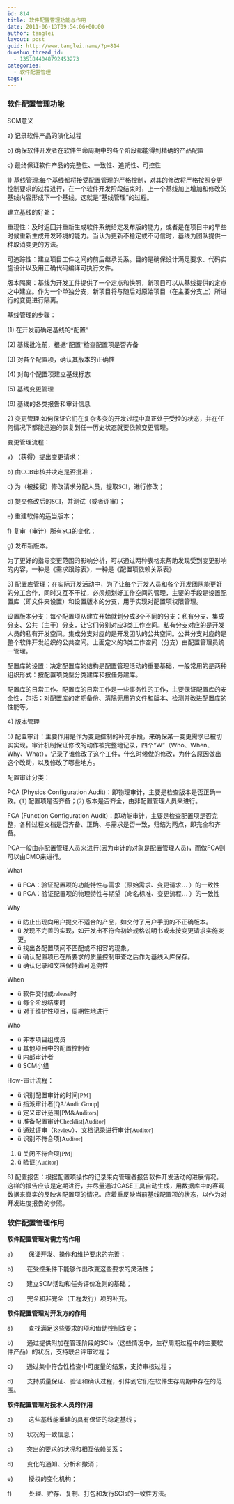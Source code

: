 ```yaml
---
id: 814
title: 软件配置管理功能与作用
date: 2011-06-13T09:54:06+00:00
author: tanglei
layout: post
guid: http://www.tanglei.name/?p=814
duoshuo_thread_id:
  - 1351844048792453273
categories:
  - 软件配置管理
tags:
---
```

### 软件配置管理功能

SCM意义

a) 记录软件产品的演化过程

b) 确保软件开发者在软件生命周期中的各个阶段都能得到精确的产品配置

c) 最终保证软件产品的完整性、一致性、追朔性、可控性

1) 基线管理<span style="font-family: 'Times New Roman';">:</span>每个基线都将接受配置管理的严格控制，对其的修改将严格按照变更控制要求的过程进行，在一个软件开发阶段结束时，上一个基线加上增加和修改的基线内容形成下一个基线，这就是“基线管理”的过程。

建立基线的好处：

重现性：及时返回并重新生成软件系统给定发布版的能力，或者是在项目中的早些时候重新生成开发环境的能力。当认为更新不稳定或不可信时，基线为团队提供一种取消变更的方法。

可追踪性：建立项目工件之间的前后继承关系。目的是确保设计满足要求、代码实施设计以及用正确代码编译可执行文件。

版本隔离：基线为开发工件提供了一个定点和快照，新项目可以从基线提供的定点之中建立。作为一个单独分支，新项目将与随后对原始项目（在主要分支上）所进行的变更进行隔离。

基线管理的步骤：

(1) <span style="font-family: 宋体;">在开发前确定基线的“配置”</span>

(2) <span style="font-family: 宋体;">基线批准前，根据“配置”检查配置项是否齐备</span>

(3) <span style="font-family: 宋体;">对各个配置项，确认其版本的正确性</span>

(4) <span style="font-family: 宋体;">对每个配置项建立基线标志</span>

(5) <span style="font-family: 宋体;">基线变更管理</span>

(6) <span style="font-family: 宋体;">基线的各类报告和审计信息</span>

2) 变更管理<span style="font-family: 'Times New Roman';">:</span>如何保证它们在复杂多变的开发过程中真正处于受控的状态，并在任何情况下都能迅速的恢复到任一历史状态就要依赖变更管理。

变更管理流程：

a) （获得）提出变更请求；

b) 由<span style="font-family: 'Times New Roman';">CCB</span><span style="font-family: 宋体;">审核并决定是否批准；</span>

c) 为（被接受）修改请求分配人员，提取<span style="font-family: 'Times New Roman';">SCI</span><span style="font-family: 宋体;">，进行修改；</span>

d) 提交修改后的<span style="font-family: 'Times New Roman';">SCI</span><span style="font-family: 宋体;">，并测试（或者评审）；</span>

e) 重建软件的适当版本；

f) 复审（审计）所有<span style="font-family: 'Times New Roman';">SCI</span><span style="font-family: 宋体;">的变化；</span>

g) 发布新版本。

为了更好的指导变更范围的影响分析，可以通过两种表格来帮助发现受到变更影响的内容，一种是《需求跟踪表》，一种是《配置项依赖关系表》

3) 配置库管理：在实际开发活动中，为了让每个开发人员和各个开发团队能更好的分工合作，同时又互不干扰，必须规划好工作空间的管理，主要的手段是设置配置库（即文件夹设置）和设置版本的分支，用于实现对配置项权限管理。

设置版本分支：每个配置项从建立开始就划分成3个不同的分支：私有分支、集成分支、公共（主干）分支，让它们分别对应3类工作空间。私有分支对应的是开发人员的私有开发空间。集成分支对应的是开发团队的公共空间。公共分支对应的是整个软件开发组织的公共空间。上面定义的3类工作空间（分支）由配置管理员统一管理。

配置库的设置：决定配置库的结构是配置管理活动的重要基础，一般常用的是两种组织形式：按配置项类型分类建库和按任务建库。

配置库的日常工作。配置库的日常工作是一些事务性的工作，主要保证配置库的安全性，包括：对配置库的定期备份、清除无用的文件和版本、检测并改进配置库的性能等。

4) 版本管理

5) 配置审计：主要作用是作为变更控制的补充手段，来确保某一变更需求已被切实实现。审计机制保证修改的动作被完整地记录，四个“W”（Who、When、Why、What），记录了谁修改了这个工件，什么时候做的修改，为什么原因做出这个改动，以及修改了哪些地方。

配置审计分类：

PCA (Physics Configuration Audit)：即物理审计，主要是检查版本是否正确一致。<span style="font-family: 'Times New Roman';">(1) </span><span style="font-family: 宋体;">配置项是否齐备；</span><span style="font-family: 'Times New Roman';">(2) </span><span style="font-family: 宋体;">版本是否齐全，由非配置管理人员来进行。</span>

FCA (Function Configuration Audit)：即功能审计，主要是检查配置项是否完整，各种过程文档是否齐备、正确、与需求是否一致，归结为两点，即完全和齐备。

PCA一般由非配置管理人员来进行(因为审计的对象是配置管理人员)，而做FCA则可以由CMO来进行。

What

  * ü FCA<span style="font-family: 宋体;">：验证配置项的功能特性与需求（原始需求、变更请求… ）的一致性</span>
  * ü PCA<span style="font-family: 宋体;">：验证配置项的物理特性与期望（命名标准、变更流程… ）的一致性</span>

Why

  * ü 防止出现向用户提交不适合的产品，如交付了用户手册的不正确版本。
  * ü 发现不完善的实现，如开发出不符合初始规格说明书或未按变更请求实施变更。
  * ü 找出各配置项间不匹配或不相容的现象。
  * ü 确认配置项已在所要求的质量控制审查之后作为基线入库保存。
  * ü 确认记录和文档保持着可追溯性

When

  * ü 软件交付或<span style="font-family: 'Times New Roman';">release</span><span style="font-family: 宋体;">时</span>
  * ü 每个阶段结束时
  * ü 对于维护性项目，周期性地进行

Who

  * ü 非本项目组成员
  * ü 其他项目中的配置控制者
  * ü 内部审计者
  * ü SCM<span style="font-family: 宋体;">小组</span>

How-<span style="font-family: 宋体;">审计流程：</span>

  * ü 识别配置审计的时间<span style="font-family: 'Times New Roman';">[PM]</span>
  * ü 指派审计者<span style="font-family: 'Times New Roman';">[QA/Audit Group]</span>
  * ü 定义审计范围<span style="font-family: 'Times New Roman';">[PM&Auditors]</span>
  * ü 准备配置审计<span style="font-family: 'Times New Roman';">Checklist[Auditor]</span>
  * ü 通过评审（<span style="font-family: 'Times New Roman';">Review</span><span style="font-family: 宋体;">）、文档记录进行审计</span><span style="font-family: 'Times New Roman';">[Auditor]</span>
  * ü 识别不符合项<span style="font-family: 'Times New Roman';">[Auditor]</span>

  1. ü 关闭不符合项<span style="font-family: 'Times New Roman';">[PM]</span>
  2. ü 验证<span style="font-family: 'Times New Roman';">[Auditor]</span>

6) 配置报告：根据配置项操作的记录来向管理者报告软件开发活动的进展情况。这样的报告应该是定期进行，并尽量通过CASE工具自动生成，用数据库中的客观数据来真实的反映各配置项的情况。应着重反映当前基线配置项的状态，以作为对开发进度报告的参照。

### 软件配置管理作用

**软件配置管理对需方的作用**

a)         保证开发、操作和维护要求的完善；

b)        在受控条件下能够作出改变这些要求的灵活性；

c)        建立SCM活动和任务评价准则的基础；

d)        完全和非完全（工程发行）项的补充。

**软件配置管理对开发方的作用**

a)         查找满足这些要求的项和借助控制改变；

b)        通过提供附加在管理阶段的SCIs（这些情况中，生存周期过程中的主要软件产品）的状况，支持联合评审过程；

c)        通过集中符合性检查中可度量的结果，支持审核过程；

d)        支持质量保证、验证和确认过程，引伸到它们在软件生存周期中存在的范围。

**软件配置管理对技术人员的作用**

a)         这些基线能重建的具有保证的稳定基线；

b)        状况的一致信息；

c)        突出的要求的状况和相互依赖关系；

d)        变化的通知、分析和撤消；

e)         授权的变化机构；

f)          处理、贮存、复制、打包和发行SCIs的一致性方法。
